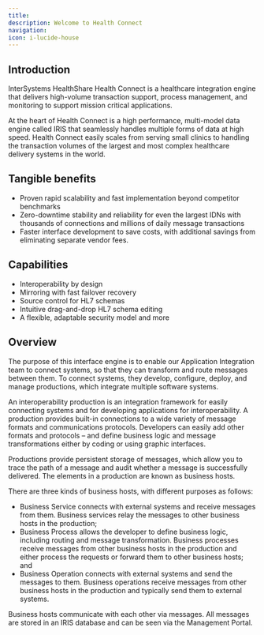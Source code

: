 ```yaml
---
title: 
description: Welcome to Health Connect
navigation: 
icon: i-lucide-house
---
```


## Introduction
InterSystems HealthShare Health Connect is a healthcare integration engine that delivers high-volume transaction support, process management, and monitoring to support mission critical applications.

At the heart of Health Connect is a high performance, multi-model data engine called IRIS that seamlessly handles multiple forms of data at high speed. Health Connect easily scales from serving small clinics to handling the transaction volumes of the largest and most complex healthcare delivery systems in the world.

## Tangible benefits
- Proven rapid scalability and fast implementation beyond competitor benchmarks
- Zero-downtime stability and reliability for even the largest IDNs with thousands of connections and millions of daily message transactions
- Faster interface development to save costs, with additional savings from eliminating separate vendor fees.

## Capabilities
- Interoperability by design
- Mirroring with fast failover recovery
- Source control for HL7 schemas
- Intuitive drag-and-drop HL7 schema editing
- A flexible, adaptable security model and more

## Overview
The purpose of this interface engine is to enable our Application Integration team to connect systems, so that they can transform and route messages between them. To connect systems, they develop, configure, deploy, and manage productions, which integrate multiple software systems.

An interoperability production is an integration framework for easily connecting systems and for developing applications for interoperability. A production provides built-in connections to a wide variety of message formats and communications protocols. Developers can easily add other formats and protocols – and define business logic and message transformations either by coding or using graphic interfaces.

Productions provide persistent storage of messages, which allow you to trace the path of a message and audit whether a message is successfully delivered. The elements in a production are known as business hosts.

There are three kinds of business hosts, with different purposes as follows:

- Business Service connects with external systems and receive messages from them. Business services relay the messages to other business hosts in the production;
- Business Process allows the developer to define business logic, including routing and message transformation. Business processes receive messages from other business hosts in the production and either process the requests or forward them to other business hosts; and
- Business Operation connects with external systems and send the messages to them. Business operations receive messages from other business hosts in the production and typically send them to external systems.

Business hosts communicate with each other via messages. All messages are stored in an IRIS database and can be seen via the Management Portal.
